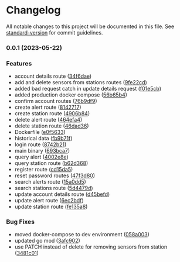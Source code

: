 # Changelog

All notable changes to this project will be documented in this file. See [standard-version](https://github.com/conventional-changelog/standard-version) for commit guidelines.

### 0.0.1 (2023-05-22)


### Features

* account details route ([34f6dae](https://github.com/hidromatologia-v2/users/commit/34f6dae8d8f8cf27e4214f25af901ce996aa9625))
* add and delete sensors from stations routes ([9fe22cd](https://github.com/hidromatologia-v2/users/commit/9fe22cda25bba451edc295bfd281a3ce60c2626c))
* added bad request catch in update details request ([f01e5cb](https://github.com/hidromatologia-v2/users/commit/f01e5cb4f7ebdac058749ddfa4f7ec15d6a68686))
* added production docker compose ([56b65b4](https://github.com/hidromatologia-v2/users/commit/56b65b40eea06db01a1c53b7aa5c670a0c785a1b))
* confirm account routes ([76b9df9](https://github.com/hidromatologia-v2/users/commit/76b9df95dfe26da925c6c9a3c7f01cff4a034080))
* create alert route ([8142717](https://github.com/hidromatologia-v2/users/commit/81427175891a55c58c50fa8a6b5f1f8d1eff8fe9))
* create station route ([4906b84](https://github.com/hidromatologia-v2/users/commit/4906b84bad0a8a03abe69c22d03b5e446d4bc54e))
* delete alert route ([464efa4](https://github.com/hidromatologia-v2/users/commit/464efa4cd2bfde2bae6bf929d5815636dbaec851))
* delete station route ([46dad36](https://github.com/hidromatologia-v2/users/commit/46dad36f32d75ae36df8f3fa0f964ef5f6eeb125))
* Dockerfile ([e0f5633](https://github.com/hidromatologia-v2/users/commit/e0f5633853cf78845e5a6f10a936f36d26dff4a0))
* historical data ([fb9b71f](https://github.com/hidromatologia-v2/users/commit/fb9b71f957779d685af28ea0c4ee8cc3275c9022))
* login route ([8742b21](https://github.com/hidromatologia-v2/users/commit/8742b21a09e2912d7690dd09467e3b88a2019b25))
* main binary ([693bca7](https://github.com/hidromatologia-v2/users/commit/693bca7cf698eea9359dbde5f6a942d84b15119e))
* query alert ([4002e8e](https://github.com/hidromatologia-v2/users/commit/4002e8eb7ff9f87eb7a86736046383129b37bbe8))
* query station route ([b62d368](https://github.com/hidromatologia-v2/users/commit/b62d368bc13914d940d0b9a12a425dd743d8277e))
* register route ([cd15da5](https://github.com/hidromatologia-v2/users/commit/cd15da5af6453102cbd073ee8a0e56853191d0fe))
* reset password routes ([47f3d80](https://github.com/hidromatologia-v2/users/commit/47f3d80aeac765eb8c4cbcfff19c621f65969973))
* search alerts route ([15a0dd5](https://github.com/hidromatologia-v2/users/commit/15a0dd5212179a1cd690bd6cea62e5b736d66d57))
* search stations route ([5d4479d](https://github.com/hidromatologia-v2/users/commit/5d4479d3de4bf5040fa800d7e0d7a64b81fee6a2))
* update account details route ([d45befd](https://github.com/hidromatologia-v2/users/commit/d45befd49843855ca24a81a0c78f2d75abe65458))
* update alert route ([6ec2bdf](https://github.com/hidromatologia-v2/users/commit/6ec2bdf60d60907bdd83ec28b946c95194d1276b))
* update station route ([fe135a8](https://github.com/hidromatologia-v2/users/commit/fe135a8c3e521835d99b64f5300b7ef6ed207582))


### Bug Fixes

* moved docker-compose to dev environment ([058a003](https://github.com/hidromatologia-v2/users/commit/058a003d4bd9986f11983e56409bbc10da734647))
* updated go mod ([3afc902](https://github.com/hidromatologia-v2/users/commit/3afc902e0599bb8c21fb6d06caea315be2c7e7ee))
* use PATCH instead of delete for removing sensors from station ([3481c01](https://github.com/hidromatologia-v2/users/commit/3481c01ad4dc877ed7d8bb44a9d36e16aae4bf01))
